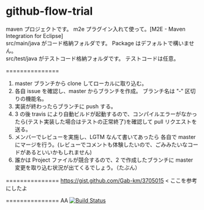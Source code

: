 github-flow-trial  
===============
maven プロジェクトです。 m2e プラグイン入れて使って。[M2E - Maven Integration for Eclipse]  
src/main/java がコード格納フォルダです。 Package はデフォルトで構いません。  
src/test/java がテストコード格納フォルダです。 テストコードは任意。 

===============
1. master ブランチから clone してローカルに取り込む。
2. 各自 issue を確認し、master からブランチを作成。 ブランチ名は "‐" 区切りの機能名。
3. 実装が終わったらブランチに push する。
4. 3 の後 travis により自動ビルドが起動するので、コンパイルエラーがなかったら(テスト実装した場合はテストの正常終了)を確認して pull リクエストを送る。
5. メンバーでレビューを実施し、LGTM なんて書いてあったら 各自で master にマージを行う。(レビューでコメントも体験したいので、ごみみたいなコードがあるといいかもしれません)
6. 誰かは Project ファイルが競合するので、2 で作成したブランチに master 変更を取り込む状況が出てくるでしょう。（たぶん）

===============
https://gist.github.com/Gab-km/3705015  < ここを参考にしたよ   

===============
AA
[![Build Status](https://travis-ci.org/devmen-sapporo/github_flow_trial.svg?branch=master)](https://travis-ci.org/devmen-sapporo/github_flow_trial)
